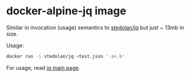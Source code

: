 # docker-alpine-jq image

Similar in invocation (usage) semantics to [stedolan/jq](https://hub.docker.com/r/stedolan/jq) but just ~ 13mb in size.

Usage:
```bash
docker run -i stedolan/jq <test.json '.a+.b'
```

For usage, read [jq main page](https://stedolan.github.io/jq/).

